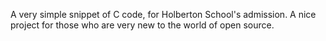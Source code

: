 
A very simple snippet of C code, for Holberton School's admission.
A nice project for those who are very new to the world of open source.
